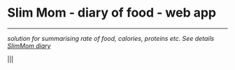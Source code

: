 # Slim Mom - diary of food - web app

---

_solution for summarising rate of food, calories, proteins etc. See details [SlimMom diary](https://slim-mom-static.onrender.com)_

|||
